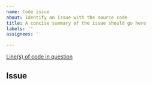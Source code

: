 ```yaml
---
name: Code issue
about: Identify an issue with the source code
title: A concise summary of the issue should go here
labels: ''
assignees: ''

---
```


[Line(s) of code in question](<GitHub link to highlighted file lines>)

## Issue

<Description of the issue exhibited in the code>
